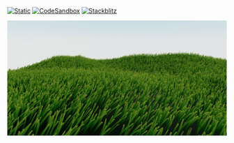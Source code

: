 [![Static](https://img.shields.io/badge/demo-%23646CFF.svg?logo=html5&logoColor=white)](https://pmndrs.github.io/examples/grass-shader)
[![CodeSandbox](https://img.shields.io/badge/codesandbox-040404?logo=codesandbox&logoColor=DBDBDB)](https://codesandbox.io/s/github/pmndrs/examples/tree/main/demos/grass-shader)
[![Stackblitz](https://img.shields.io/badge/stackblitz-fff?logo=Stackblitz&logoColor=1389FD)](https://stackblitz.com/github/pmndrs/examples/tree/main/demos/grass-shader)

![](thumbnail.webp)
